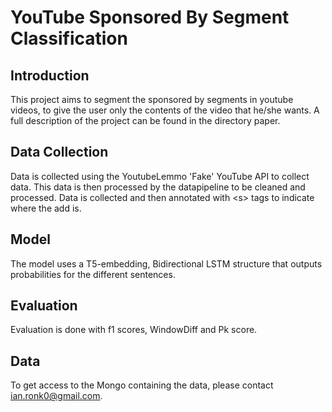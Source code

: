 # YouTube Sponsored By Segment Classification


## Introduction
This project aims to segment the sponsored by segments in youtube videos, to give the user only the contents of the video that he/she wants. A full description of the project can be found in the directory paper.


## Data Collection
Data is collected using the YoutubeLemmo 'Fake' YouTube API to collect data. This data is then processed by the datapipeline to be cleaned and processed. Data is collected and then annotated with \<s\> tags to indicate where the add is.


## Model
The model uses a T5-embedding, Bidirectional LSTM structure that outputs probabilities for the different sentences.


## Evaluation
Evaluation is done with f1 scores, WindowDiff and Pk score. 


## Data 
To get access to the Mongo containing the data, please contact ian.ronk0@gmail.com.
